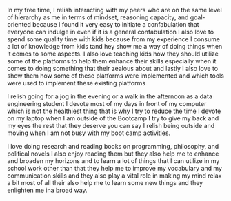 In my free time, I relish interacting with my peers who are on the same level of hierarchy as me in terms of mindset, reasoning capacity, and goal-oriented because I found it very easy to initiate a confabulation that everyone can indulge in even if it is a general confabulation I also love to spend some quality time with kids because from my experience I consume a lot of knowledge from kids tand hey show me a way of doing things when it comes to some aspects. I also love teaching kids how they should utilize some of the platforms to help them  enhance their skills especially when it comes to doing something that their zealous about and lastly I also love to show them how some of these platforms were implemented and which tools were used to implement these existing platforms

 I relish going for a jog in the evening or a walk in the afternoon as a data engineering student I devote most of my days in front of my computer which is not the healthiest thing that is why I try to reduce the time I devote on my laptop when I am outside of the Bootcamp I try to give my back and my eyes the rest that they deserve you can say I relish being outside and moving when I am not busy with my boot camp activities.

 I love doing research  and reading books on programming, philosophy, and political novels  I also enjoy reading them but they also help me to enhance  and broaden my horizons and to learn a lot of things that I can utilize in my school work other than that they help me to improve my vocabulary and my communication skills and they also play a vital role in making my mind relax a bit most of all their also help me to learn some new things and they enlighten me ina broad way.
